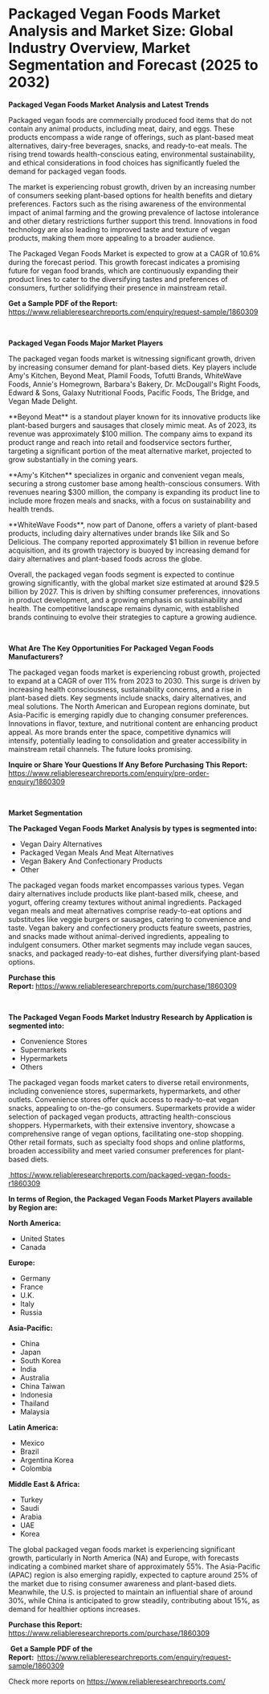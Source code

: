 <p><h1>Packaged Vegan Foods Market Analysis and Market Size: Global Industry Overview, Market Segmentation and Forecast (2025 to 2032)</h1></p><p><strong>Packaged Vegan Foods Market Analysis and Latest Trends</strong></p>
<p><p>Packaged vegan foods are commercially produced food items that do not contain any animal products, including meat, dairy, and eggs. These products encompass a wide range of offerings, such as plant-based meat alternatives, dairy-free beverages, snacks, and ready-to-eat meals. The rising trend towards health-conscious eating, environmental sustainability, and ethical considerations in food choices has significantly fueled the demand for packaged vegan foods.</p><p>The market is experiencing robust growth, driven by an increasing number of consumers seeking plant-based options for health benefits and dietary preferences. Factors such as the rising awareness of the environmental impact of animal farming and the growing prevalence of lactose intolerance and other dietary restrictions further support this trend. Innovations in food technology are also leading to improved taste and texture of vegan products, making them more appealing to a broader audience.</p><p>The Packaged Vegan Foods Market is expected to grow at a CAGR of 10.6% during the forecast period. This growth forecast indicates a promising future for vegan food brands, which are continuously expanding their product lines to cater to the diversifying tastes and preferences of consumers, further solidifying their presence in mainstream retail.</p></p>
<p><strong>Get a Sample PDF of the Report:&nbsp;</strong> <a href="https://www.reliableresearchreports.com/enquiry/request-sample/1860309?utm_campaign=2185&utm_medium=2&utm_source=Github&utm_content=ia&utm_term=15022025&utm_id=packaged-vegan-foods">https://www.reliableresearchreports.com/enquiry/request-sample/1860309</a></p>
<p>&nbsp;</p>
<p><strong>Packaged Vegan Foods Major Market Players</strong></p>
<p><p>The packaged vegan foods market is witnessing significant growth, driven by increasing consumer demand for plant-based diets. Key players include Amy's Kitchen, Beyond Meat, Plamil Foods, Tofutti Brands, WhiteWave Foods, Annie's Homegrown, Barbara's Bakery, Dr. McDougall's Right Foods, Edward & Sons, Galaxy Nutritional Foods, Pacific Foods, The Bridge, and Vegan Made Delight.</p><p>**Beyond Meat** is a standout player known for its innovative products like plant-based burgers and sausages that closely mimic meat. As of 2023, its revenue was approximately $100 million. The company aims to expand its product range and reach into retail and foodservice sectors further, targeting a significant portion of the meat alternative market, projected to grow substantially in the coming years.</p><p>**Amy's Kitchen** specializes in organic and convenient vegan meals, securing a strong customer base among health-conscious consumers. With revenues nearing $300 million, the company is expanding its product line to include more frozen meals and snacks, with a focus on sustainability and health trends.</p><p>**WhiteWave Foods**, now part of Danone, offers a variety of plant-based products, including dairy alternatives under brands like Silk and So Delicious. The company reported approximately $1 billion in revenue before acquisition, and its growth trajectory is buoyed by increasing demand for dairy alternatives and plant-based foods across the globe.</p><p>Overall, the packaged vegan foods segment is expected to continue growing significantly, with the global market size estimated at around $29.5 billion by 2027. This is driven by shifting consumer preferences, innovations in product development, and a growing emphasis on sustainability and health. The competitive landscape remains dynamic, with established brands continuing to evolve their strategies to capture a growing audience.</p></p>
<p>&nbsp;</p>
<p><strong>What Are The Key Opportunities For Packaged Vegan Foods Manufacturers?</strong></p>
<p><p>The packaged vegan foods market is experiencing robust growth, projected to expand at a CAGR of over 11% from 2023 to 2030. This surge is driven by increasing health consciousness, sustainability concerns, and a rise in plant-based diets. Key segments include snacks, dairy alternatives, and meal solutions. The North American and European regions dominate, but Asia-Pacific is emerging rapidly due to changing consumer preferences. Innovations in flavor, texture, and nutritional content are enhancing product appeal. As more brands enter the space, competitive dynamics will intensify, potentially leading to consolidation and greater accessibility in mainstream retail channels. The future looks promising.</p></p>
<p><strong>Inquire or Share Your Questions If Any Before Purchasing This Report:</strong> <a href="https://www.reliableresearchreports.com/enquiry/pre-order-enquiry/1860309?utm_campaign=2185&utm_medium=2&utm_source=Github&utm_content=ia&utm_term=15022025&utm_id=packaged-vegan-foods">https://www.reliableresearchreports.com/enquiry/pre-order-enquiry/1860309</a></p>
<p>&nbsp;</p>
<p><strong>Market Segmentation</strong></p>
<p><strong>The Packaged Vegan Foods Market Analysis by types is segmented into:</strong></p>
<p><ul><li>Vegan Dairy Alternatives</li><li>Packaged Vegan Meals And Meat Alternatives</li><li>Vegan Bakery And Confectionary Products</li><li>Other</li></ul></p>
<p><p>The packaged vegan foods market encompasses various types. Vegan dairy alternatives include products like plant-based milk, cheese, and yogurt, offering creamy textures without animal ingredients. Packaged vegan meals and meat alternatives comprise ready-to-eat options and substitutes like veggie burgers or sausages, catering to convenience and taste. Vegan bakery and confectionery products feature sweets, pastries, and snacks made without animal-derived ingredients, appealing to indulgent consumers. Other market segments may include vegan sauces, snacks, and packaged ready-to-eat dishes, further diversifying plant-based options.</p></p>
<p><strong>Purchase this Report:&nbsp;</strong><a href="https://www.reliableresearchreports.com/purchase/1860309?utm_campaign=2185&utm_medium=2&utm_source=Github&utm_content=ia&utm_term=15022025&utm_id=packaged-vegan-foods">https://www.reliableresearchreports.com/purchase/1860309</a></p>
<p>&nbsp;</p>
<p><strong>The Packaged Vegan Foods Market Industry Research by Application is segmented into:</strong></p>
<p><ul><li>Convenience Stores</li><li>Supermarkets</li><li>Hypermarkets</li><li>Others</li></ul></p>
<p><p>The packaged vegan foods market caters to diverse retail environments, including convenience stores, supermarkets, hypermarkets, and other outlets. Convenience stores offer quick access to ready-to-eat vegan snacks, appealing to on-the-go consumers. Supermarkets provide a wider selection of packaged vegan products, attracting health-conscious shoppers. Hypermarkets, with their extensive inventory, showcase a comprehensive range of vegan options, facilitating one-stop shopping. Other retail formats, such as specialty food shops and online platforms, broaden accessibility and meet varied consumer preferences for plant-based diets.</p></p>
<p><a href="https://www.reliableresearchreports.com/packaged-vegan-foods-r1860309?utm_campaign=2185&utm_medium=2&utm_source=Github&utm_content=ia&utm_term=15022025&utm_id=packaged-vegan-foods">&nbsp;https://www.reliableresearchreports.com/packaged-vegan-foods-r1860309</a></p>
<p><strong>In terms of Region, the Packaged Vegan Foods Market Players available by Region are:</strong></p>
<p>
    <p> <strong> North America: </strong>
        <ul>
            <li>United States</li>
            <li>Canada</li>
        </ul>
        </p> 
    <p> <strong> Europe: </strong>
        <ul>
            <li>Germany</li>
            <li>France</li>
            <li>U.K.</li>
            <li>Italy</li>
            <li>Russia</li>
        </ul>
        </p> 
    <p> <strong> Asia-Pacific: </strong>
        <ul>
            <li>China</li>
            <li>Japan</li>
            <li>South Korea</li>
            <li>India</li>
            <li>Australia</li>
            <li>China Taiwan</li>
            <li>Indonesia</li>
            <li>Thailand</li>
            <li>Malaysia</li>
        </ul>
        </p> 
    <p> <strong> Latin America: </strong>
        <ul>
            <li>Mexico</li>
            <li>Brazil</li>
            <li>Argentina Korea</li>
            <li>Colombia</li>
        </ul>
        </p> 
    <p> <strong> Middle East & Africa: </strong>
        <ul>
            <li>Turkey</li>
            <li>Saudi</li>
            <li>Arabia</li>
            <li>UAE</li>
            <li>Korea</li>
        </ul>
    </p>
    </p>
<p><p>The global packaged vegan foods market is experiencing significant growth, particularly in North America (NA) and Europe, with forecasts indicating a combined market share of approximately 55%. The Asia-Pacific (APAC) region is also emerging rapidly, expected to capture around 25% of the market due to rising consumer awareness and plant-based diets. Meanwhile, the U.S. is projected to maintain an influential share of around 30%, while China is anticipated to grow steadily, contributing about 15%, as demand for healthier options increases.</p></p>
<p><strong>Purchase this Report: </strong><a href="https://www.reliableresearchreports.com/purchase/1860309?utm_campaign=2185&utm_medium=2&utm_source=Github&utm_content=ia&utm_term=15022025&utm_id=packaged-vegan-foods">https://www.reliableresearchreports.com/purchase/1860309</a></p>
<p>&nbsp;<strong>Get a Sample PDF of the Report:&nbsp;&nbsp;</strong><a href="https://www.reliableresearchreports.com/enquiry/request-sample/1860309?utm_campaign=2185&utm_medium=2&utm_source=Github&utm_content=ia&utm_term=15022025&utm_id=packaged-vegan-foods">https://www.reliableresearchreports.com/enquiry/request-sample/1860309</a></p>
<p><strong></strong></p>
<p>Check more reports on <a href="https://www.reliableresearchreports.com/?utm_campaign=2185&utm_medium=2&utm_source=Github&utm_content=ia&utm_term=15022025&utm_id=packaged-vegan-foods">https://www.reliableresearchreports.com/</a></p>
